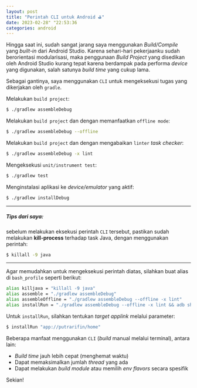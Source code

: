 ```yaml
---
layout: post
title: "Perintah CLI untuk Android ⛳️"
date: 2023-02-28" "22:53:36
categories: android
---
```


Hingga saat ini, sudah sangat jarang saya menggunakan _Build/Compile_ yang _built-in_ dari Android Studio. Karena sehari-hari pekerjaanku sudah berorientasi modularisasi, maka penggunaan _Build Project_ yang disedikan oleh Android Studio kurang tepat karena berdampak pada performa _device_ yang digunakan, salah satunya _build time_ yang cukup lama.

Sebagai gantinya, saya menggunakan `CLI` untuk mengeksekusi tugas yang dikerjakan oleh `gradle`.

Melakukan `build project`:
```bash
$ ./gradlew assembleDebug
```

Melakukan `build project` dan dengan memanfaatkan `offline mode`:
```bash
$ ./gradlew assembleDebug --offline
```

Melakukan `build project` dan dengan mengabaikan `linter` _task checker_:
```bash
$ ./gradlew assembleDebug -x lint
```

Mengeksekusi `unit/instrument test`:
```bash
$ ./gradlew test
```

Menginstalasi aplikasi ke _device/emulator_ yang aktif:
```bash
$ ./gradlew installDebug
```

<hr>

##### Tips dari saya:

sebelum melakukan eksekusi perintah `CLI` tersebut, pastikan sudah melakukan <b>kill-process</b> terhadap task Java, dengan menggunakan perintah:
```bash
$ killall -9 java
```

<hr>

Agar memudahkan untuk mengeksekusi perintah diatas, silahkan buat alias di `bash_profile` seperti berikut:
```bash
alias killjava = "killall -9 java"
alias assemble = "./gradlew assembleDebug"
alias assembleOffline = "./gradlew assembleDebug --offline -x lint"
alias installRun = "./gradlew assembleDebug --offline -x lint && adb shell am start -a android.intent.action.VIEW -d '$1'"
```

Untuk `installRun`, silahkan tentukan _target applink_ melalui parameter:
```bash
$ installRun "app://putrarifin/home"
```


Beberapa manfaat menggunakan `CLI` (_build_ manual melalui terminal), antara lain:
- _Build time_ jauh lebih cepat (menghemat waktu)
- Dapat memaksimalkan jumlah _thread_ yang ada
- Dapat melakukan _build module_ atau memilih _env flavors_ secara spesifik

Sekian!